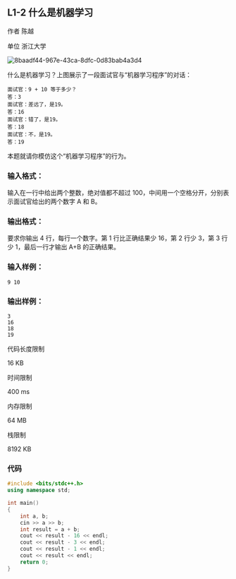 ## **L1-2 什么是机器学习**

作者 陈越

单位 浙江大学

![8baadf44-967e-43ca-8dfc-0d83bab4a3d4](https://gitee.com/chen-houchao/images/raw/master/8baadf44-967e-43ca-8dfc-0d83bab4a3d4.jpg)

什么是机器学习？上图展示了一段面试官与“机器学习程序”的对话：

```
面试官：9 + 10 等于多少？
答：3
面试官：差远了，是19。
答：16
面试官：错了，是19。
答：18
面试官：不，是19。
答：19
```

本题就请你模仿这个“机器学习程序”的行为。

### 输入格式：

输入在一行中给出两个整数，绝对值都不超过 100，中间用一个空格分开，分别表示面试官给出的两个数字 A 和 B。

### 输出格式：

要求你输出 4 行，每行一个数字。第 1 行比正确结果少 16，第 2 行少 3，第 3 行少 1，最后一行才输出 A+B 的正确结果。

### 输入样例：

```in
9 10
```

### 输出样例：

```out
3
16
18
19
```

代码长度限制

16 KB

时间限制

400 ms

内存限制

64 MB

栈限制

8192 KB

### 代码

```c++
#include <bits/stdc++.h>
using namespace std;

int main()
{
    int a, b;
    cin >> a >> b;
    int result = a + b;
    cout << result - 16 << endl;
    cout << result - 3 << endl;
    cout << result - 1 << endl;
    cout << result << endl;
    return 0;
}
```


